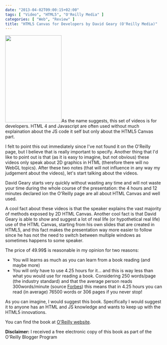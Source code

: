 ```yaml
---
date: "2013-04-02T09:00:15+02:00"
tags: [ "Video", "HTML5", "O'Reilly Media" ]
categories: [ "Web", "Review" ]
title: "HTML5 Canvas for Developers by David Geary (O'Reilly Media)"
---
```

<img class="alignleft" alt="" src="http://akamaicovers.oreilly.com/images/0636920030768/cat.gif" width="180" height="278" />As the name suggests, this set of videos is for developers. HTML 4 and Javascript are often used without much explaination about the JS code it self but only about the HTML5 Canvas part.

I felt to point this out immediately since I've not found it on the O'Reilly page, but I believe that is really important to specify.
Another thing that I'd like to point out is that (as it is easy to imagine, but not obvious) these videos only speak about 2D graphics in HTML (therefore there will no WebGL topics).
After these two notes (that will not influence in any way my judgement about the videos), let's start talking about the videos.

David Geary starts very quickly without wasting any time and will not waste your time during the whole course of the presentation: the 4 hours and 12 minutes declared ion the O'Reilly page are all about HTML Canvas and well used.

A cool fact about these videos is that the speaker explains the vast majority of methods exposed by 2D HTML Canvas. Another cool fact is that David Geary is able to show and suggest a lot of real life (or hypothetical real life) use of the HTML Canvas, starting from his own slides that are created in HTML5, and this fact makes the presentation way more easier to follow since he has not the need to switch between multiple windows as sometimes happens to some speaker.

The price of 49.99$ is reasonable in my opinion for two reasons:

* You will learns as much as you can learn from a book reading (and maybe more)
* You will only have to use 4.25 hours for it... and this is way less than what you would use for reading a book. Considering 250 words/page (the industry standard) and that the average person reads 300words/minute (source [Forbes](http://www.forbes.com/sites/brettnelson/2012/06/04/do-you-read-fast-enough-to-be-successful/)) this means that in 4.25 hours you can read (in average) 76500 words or 306 pages if you never stop!

As you can imagine, I would suggest this book. Specifically I would suggest it to anyone has an HTML and JS knowledge and wants to keep up with the HTML5 innovations.

You can find the book at [O'Reilly website](http://shop.oreilly.com/product/0636920030751.do).

**Disclaimer:** I received a free electronic copy of this book as part of the O'Reilly Blogger Program
